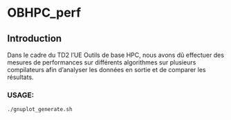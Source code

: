 # OBHPC_perf

## Introduction

Dans le cadre du TD2 l’UE Outils de base HPC, nous avons dû effectuer des mesures de
performances sur différents algorithmes sur plusieurs compilateurs afin d’analyser les données en
sortie et de comparer les résultats.

### USAGE:
            
    ./gnuplot_generate.sh

